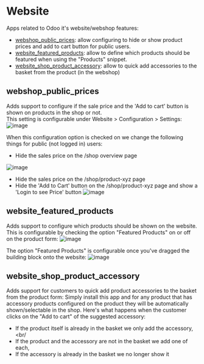 # Website
Apps related to Odoo it's website/webshop features:
- [webshop_public_prices](#webshop_public_prices): allow configuring to hide or show product prices and add to cart button for public users.
- [website_featured_products](#website_featured_products): allow to define which products should be featured when using the "Products" snippet.
- [website_shop_product_accessory](#website_shop_product_accessory): allow to quick add accessories to the basket from the product (in the webshop)

## webshop_public_prices
Adds support to configure if the sale price and the 'Add to cart' button is shown on products in the shop or not.<br/>
This setting is configurable under Website > Configuration > Settings:
![image](https://user-images.githubusercontent.com/6352350/157879698-5145fbd6-9c46-4720-922a-096d834d99be.png)

When this configuration option is checked on we change the following things for public (not logged in) users:
- Hide the sales price on the /shop overview page

![image](https://user-images.githubusercontent.com/6352350/157879960-8c712ab9-303b-4519-a048-bd159d509d64.png)

- Hide the sales price on the /shop/product-xyz page
- Hide the 'Add to Cart' button on the /shop/product-xyz page and show a 'Login to see Price' button
![image](https://user-images.githubusercontent.com/6352350/157880066-7382e001-592d-4b04-ba40-27f6d0df8dc0.png)


## website_featured_products
Adds support to configure which products should be shown on the website.
This is configurable by checking the option "Featured Products" on or off on the product form:
![image](https://user-images.githubusercontent.com/6352350/165242952-f67b7520-b440-4cc5-a4d2-3d6c0fec154c.png)

The option "Featured Products" is configurable once you've dragged the building block onto the website:
![image](https://user-images.githubusercontent.com/6352350/165243133-5c499e96-2c57-4706-8344-628ab570e359.png)

## website_shop_product_accessory
Adds support for customers to quick add product accessories to the basket from the product form:
Simply install this app and for any product that has accessory products configured on the product they will be
automatically shown/selectable in the shop.
Here's what happens when the customer clicks on the "Add to cart" of the suggested accessory:
- If the product itself is already in the basket we only add the accessory,<br/
- If the product and the accessory are not in the basket we add one of each,<br/>
- If the accessory is already in the basket we no longer show it